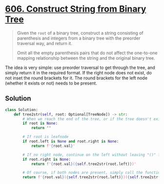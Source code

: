 # [606. Construct String from Binary Tree](https://leetcode.com/problems/construct-string-from-binary-tree/)

> Given the `root` of a binary tree, construct a string consisting of parenthesis and integers from a binary tree with the preorder traversal way, and return it.
>
> Omit all the empty parenthesis pairs that do not affect the one-to-one mapping relationship between the string and the original binary tree.

The idea is very simple: use preorder traversal to get through the tree, and simply return it in the required format. If the right node does not exist, do not inset the round brackets for it. The round brackets for the left node (whether it exists or not) needs to be present.

## Solution

```python
class Solution:
    def tree2str(self, root: Optional[TreeNode]) -> str:
        # When we reach the end of the tree, or if the tree doesn't exist (any more)
        if root is None:
            return ""

        # If root is leafnode
        if root.left is None and root.right is None:
            return f'{root.val}'

        # If no right node, continue on the left without leaving "()" for the right
        if root.right is None:
            return f'{root.val}({self.tree2str(root.left)})'

        # Of course, if both nodes are present, simply call the function recursively
        return f'{root.val}({self.tree2str(root.left)})({self.tree2str(root.right)})'
```
